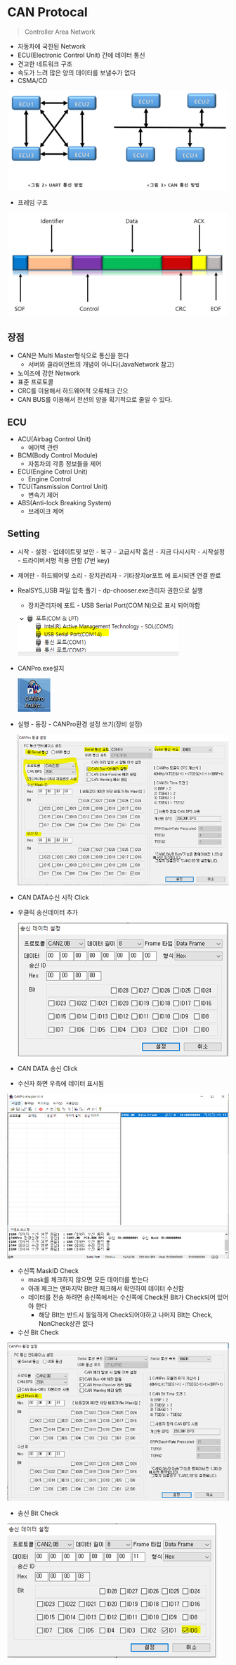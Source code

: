 # CAN Protocal

> Controller Area Network

* 자동차에 국한된 Network
* ECU(Electronic Control Unit) 간에 데이터 통신
* 견고한 네트워크 구조
* 속도가 느려 많은 양의 데이터를 보낼수가 없다
* CSMA/CD

![image-20200518134346232](image/image-20200518134346232.png) 

* 프레임 구조

![image-20200518134430237](image/image-20200518134430237.png) 

## 장점

* CAN은 Multi Master형식으로 통신을 한다
  * 서버와 클라이언트의 개념이 아니다(JavaNetwork 참고)
* 노이즈에 강한 Network
* 표준 프로토콜
* CRC를 이용해서 하드웨어적 오류체크 간으
* CAN BUS를 이용해서 전선의 양을 획기적으로 줄일 수 있다.

## ECU

* ACU(Airbag Control Unit)
  * 에어백 관련
* BCM(Body Control Module) 
  * 자동차의 각종 정보들을 제어
* ECU(Engine Cotrol Unit)
  * Engine Control
* TCU(Tansmission Control Unit)
  * 변속기 제어
* ABS(Anti-lock Breaking System)
  * 브레이크 제어



## Setting

* 시작 - 설정 - 업데이트및 보안 - 복구 - 고급시작 옵션 - 지금 다시시작 - 시작설정 - 드라이버서명 적용 안함 (7번 key)
* 제어판 - 하드웨어및 소리 - 장치관리자 - 기타장치or포트 에 표시되면 연결 완료

* RealSYS_USB 파일 압축 풀기 - dp-chooser.exe관리자 권한으로 실행

  * 장치관리자에 포트 - USB Serial Port(COM N)으로 표시 되어야함

  ![image-20200518143113662](image/image-20200518143113662.png)

* CANPro.exe설치

  ![image-20200518144153575](image/image-20200518144153575.png) 

* 실행 - 동장 - CANPro환경 설정 쓰기(장비 설정)

  ![image-20200518144706275](image/image-20200518144706275.png)

* CAN DATA수신 시작 Click

* 우클릭 송신데이터 추가

  ![image-20200518144934314](image/image-20200518144934314.png)

* CAN DATA 송신 Click
* 수신자 화면 우측에 데이터 표시됨

![image-20200518145048106](image/image-20200518145048106.png)

* 수신쪽 MaskID Check
  * mask를 체크하지 않으면 모든 데이터를 받는다
  * 아래 체크는 맨마지막 BIt만 체크해서 확인하여 데이터 수신함
  * 데이터를 전송 하려면 송신쪽에서는 수신쪽에 Check된 BIt가 Check되어 있어야 한다
    * 해당 BIt는 반드시 동일하게 Check되어야하고 나머지 BIt는 Check, NonCheck상관 없다
* 수신 Bit Check

![image-20200518151356451](image/image-20200518151356451.png)

* 송신 Bit Check

![image-20200518151701194](image/image-20200518151701194.png)